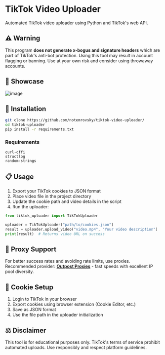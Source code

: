 # TikTok Video Uploader

Automated TikTok video uploader using Python and TikTok's web API.

## ⚠️ Warning

This program **does not generate x-bogus and signature headers** which are part of TikTok's anti-bot protection. Using this tool may result in account flagging or banning. Use at your own risk and consider using throwaway accounts.

## 📸 Showcase

![image](https://github.com/user-attachments/assets/5e225e0c-ef6b-4d00-8acb-356ede97e0e0)


## 🚀 Installation

```bash
git clone https://github.com/notemrovsky/tiktok-video-uploader/
cd tiktok-uploader
pip install -r requirements.txt
```

### Requirements
```
curl-cffi
structlog
random-strings
```

## 📋 Usage

1. Export your TikTok cookies to JSON format
2. Place video file in the project directory
3. Update the cookie path and video details in the script
4. Run the uploader:

```python
from tiktok_uploader import TikTokUploader

uploader = TikTokUploader("path/to/cookies.json")
result = uploader.upload_video("video.mp4", "Your video description")
print(result)  # Returns video URL on success
```

## 🔄 Proxy Support

For better success rates and avoiding rate limits, use proxies. Recommended provider: **[Outpost Proxies](http://outpostproxies.com/)** - fast speeds with excellent IP pool diversity.

## 📝 Cookie Setup

1. Login to TikTok in your browser
2. Export cookies using browser extension (Cookie Editor, etc.)
3. Save as JSON format
4. Use the file path in the uploader initialization

## ⚖️ Disclaimer

This tool is for educational purposes only. TikTok's terms of service prohibit automated uploads. Use responsibly and respect platform guidelines.

